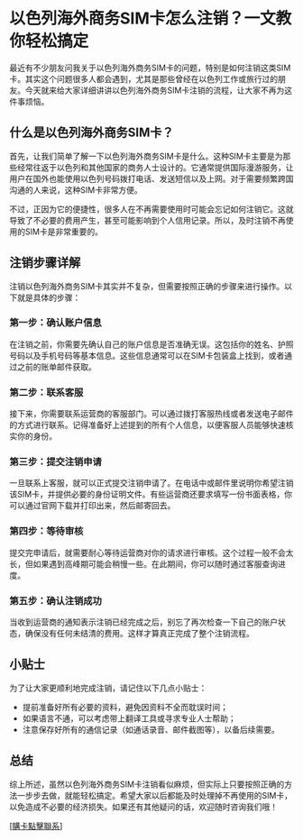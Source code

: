 # 以色列海外商务SIM卡怎么注销？一文教你轻松搞定

最近有不少朋友问我关于以色列海外商务SIM卡的问题，特别是如何注销这类SIM卡。其实这个问题很多人都会遇到，尤其是那些曾经在以色列工作或旅行过的朋友。今天就来给大家详细讲讲以色列海外商务SIM卡注销的流程，让大家不再为这件事烦恼。

## 什么是以色列海外商务SIM卡？

首先，让我们简单了解一下以色列海外商务SIM卡是什么。这种SIM卡主要是为那些经常往返于以色列和其他国家的商务人士设计的。它通常提供国际漫游服务，让用户在国外也能使用以色列号码拨打电话、发送短信以及上网。对于需要频繁跨国沟通的人来说，这种SIM卡非常方便。

不过，正因为它的便捷性，很多人在不再需要使用时可能会忘记如何注销它。这就导致了不必要的费用产生，甚至可能影响到个人信用记录。所以，及时注销不再使用的SIM卡是非常重要的。

## 注销步骤详解

注销以色列海外商务SIM卡其实并不复杂，但需要按照正确的步骤来进行操作。以下就是具体的步骤：

### 第一步：确认账户信息

在注销之前，你需要先确认自己的账户信息是否准确无误。这包括你的姓名、护照号码以及手机号码等基本信息。这些信息通常可以在SIM卡包装盒上找到，或者通过之前的账单邮件获取。

### 第二步：联系客服

接下来，你需要联系运营商的客服部门。可以通过拨打客服热线或者发送电子邮件的方式进行联系。记得准备好上述提到的所有个人信息，以便客服人员能够快速核实你的身份。

### 第三步：提交注销申请

一旦联系上客服，就可以正式提交注销申请了。在电话中或邮件里说明你希望注销该SIM卡，并提供必要的身份证明文件。有些运营商还要求填写一份书面表格，你可以通过官网下载并打印出来，然后邮寄回去。

### 第四步：等待审核

提交完申请后，就需要耐心等待运营商对你的请求进行审核。这个过程一般不会太长，但如果遇到高峰期可能会稍慢一些。在此期间，你可以随时通过客服查询进度。

### 第五步：确认注销成功

当收到运营商的通知表示注销已经完成之后，别忘了再次检查一下自己的账户状态，确保没有任何未结清的费用。这样才算真正完成了整个注销流程。

## 小贴士

为了让大家更顺利地完成注销，请记住以下几点小贴士：

- 提前准备好所有必要的资料，避免因资料不全而耽误时间；
- 如果语言不通，可以考虑带上翻译工具或寻求专业人士帮助；
- 注意保存好所有的通信记录（如通话录音、邮件截图等），以备后续需要。

## 总结

综上所述，虽然以色列海外商务SIM卡注销看似麻烦，但实际上只要按照正确的方法一步步去做，就能轻松搞定。希望大家以后都能及时处理掉不再使用的SIM卡，以免造成不必要的经济损失。如果还有其他疑问的话，欢迎随时咨询我们哦！

[[購卡點擊聯系](https://t.me/s/esim1088)]